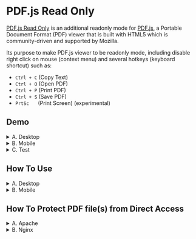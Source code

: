 # PDF.js Read Only
[PDF.js Read Only](https://github.com/latuminggi/pdf.js_readonly) is an additional readonly mode for [PDF.js](https://mozilla.github.io/pdf.js), a Portable Document Format (PDF) viewer that is built with HTML5 which is community-driven and supported by Mozilla.

Its purpose to make PDF.js viewer to be readonly mode, including disable right click on mouse (context menu) and several hotkeys (keyboard shortcut) such as: 
* `Ctrl + C` (Copy Text)
* `Ctrl + O` (Open PDF)
* `Ctrl + P` (Print PDF)
* `Ctrl + S` (Save PDF)
* `PrtSc` &nbsp;&nbsp;&nbsp;&nbsp;&nbsp;(Print Screen) (experimental)

## Demo
<details>
<summary>A. Desktop</summary>

  1. PDF.js without read only &nbsp;[`/generic/web/viewer.html`](https://latuminggi.github.io/pdf.js_readonly/generic/web/viewer.html)
  2. If using PDF.js Read Only [`/generic/web/viewer_readonly.html`](https://latuminggi.github.io/pdf.js_readonly/generic/web/viewer_readonly.html)
</details>

<details>
<summary>B. Mobile</summary>

  1. PDF.js without read only &nbsp;[`/mobile-viewer/viewer.html`](https://latuminggi.github.io/pdf.js_readonly/mobile-viewer/viewer.html)
  2. If using PDF.js Read Only [`/mobile-viewer/viewer_readonly.html`](https://latuminggi.github.io/pdf.js_readonly/mobile-viewer/viewer_readonly.html)
</details>

<details>
<summary>C. Test</summary>

  1. PDF.js iframe read only &nbsp;&nbsp;&nbsp;[`/test/iframe_readonly.html`](https://latuminggi.github.io/pdf.js_readonly/test/iframe_readonly.html)
  2. PDF.js mobile responsive [`/test/mobile_responsive.html`](https://latuminggi.github.io/pdf.js_readonly/test/mobile_responsive.html)
  3. PDF.js desktop mobile &nbsp;&nbsp;&nbsp;&nbsp;[`/test/desktop_mobile.html`](https://latuminggi.github.io/pdf.js_readonly/test/desktop_mobile.html)
</details>

## How To Use
<details>
<summary>A. Desktop</summary>

1. [`/generic/web/viewer_readonly.html`](https://github.com/latuminggi/pdf.js_readonly/blob/master/generic/web/viewer_readonly.html#L40)\
adjustment in `viewer_readonly.html`
    ```
    <!-- PDF.js Read Only Adjustment -->
    <!-- <script src="viewer.js"></script> --> <!-- you need to comment or remove this line -->
    <script src="//ajax.googleapis.com/ajax/libs/jquery/1.12.2/jquery.min.js"></script> <!-- adjust your jquery if necessary -->
    <script src="../../js/pdf.js_readonly.js"></script> <!-- adjust path to pdf.js_readonly.js -->
    ```

2. [`/js/pdf.js_readonly.js`](https://github.com/latuminggi/pdf.js_readonly/blob/master/js/pdf.js_readonly.js#L6)\
adjustment in `pdf.js_readonly.js`
    ```
    // Read Only Preferences
    var disableRghtClck = true; // Disable Right Click,   value: true || false
    var disableCopyText = true; // Disable Copy Text,     value: true || false
    var disableOpenFile = true; // Disable Open PDF,      value: true || false
    var disablePrintPdf = true; // Disable Print PDF,     value: true || false
    var disableDownload = true; // Disable Save PDF,      value: true || false
    var disablePrntScrn = true; // Disable Print Screen,  value: true || false (experimental)
    
    // Load Specific viewer.js
    if ( disablePrintPdf ) {
      $.getScript( '../../js/viewer_noprint.js' ); // Adjust path to viewer_noprint.js if necessary
    } else {
      $.getScript( 'viewer.js' );  // Adjust path to viewer.js if necessary
    }
    ```

3. [`/js/viewer_noprint.js`](https://github.com/latuminggi/pdf.js_readonly/blob/master/js/viewer_noprint.js#L15379)\
modification from [`viewer.js`](https://github.com/latuminggi/pdf.js_readonly/blob/master/generic/web/viewer.js#L15372)
    ```
    /*  Modified for PDF.js Read Only
     *  To disable print overlay
     */
    /* window.addEventListener("keydown", function (event) {
      if (event.keyCode === 80 && (event.ctrlKey || event.metaKey) && !event.altKey && (!event.shiftKey || window.chrome || window.opera)) {
        window.print();
        event.preventDefault();
    
        if (event.stopImmediatePropagation) {
          event.stopImmediatePropagation();
        } else {
          event.stopPropagation();
        }
      }
    }, true); */
    ```
    Note: If you want to create `viewer_noprint.js` on your own from `viewer.js` file of your current PDF.js version, make sure those lines above (or some codes like that) are commented.

4. [`/js/viewer_noprint.js`](https://github.com/latuminggi/pdf.js_readonly/blob/master/js/viewer_noprint.js#L75)
    * to `protect` PDF file source
    ```
    // value: "compressed.tracemonkey-pldi-09.pdf",
    /*  Modified for PDF.js Read Only
     *  It's better to NOT having .PDF extension in the end of file name
     *  This can avoid like IDM to sniff PDF file type automatically download
     *  You also can protect PDF file source from direct access using .htaccess
     *  Or you can never reveal its original file name such as encoding it first!
     */
    value: "compressed.tracemonkey-pldi-09",
    ```
    * to `allow` access PDF file from different domain
    ```
    const HOSTED_VIEWER_ORIGINS = ["null", "http://mozilla.github.io", "https://mozilla.github.io", "https://yourdomain.here"];
    ```
    and makesure the PDF file webserver has HTTP Header `Access-Control-Allow-Origin`, allowing PDF.js viewer domain
    ```
    Access-Control-Allow-Origin: "yourPDFjsViewerDomain.here"
    ```

5. [`/generic/web/viewer_readonly.html`](https://github.com/latuminggi/pdf.js_readonly/blob/master/generic/web/viewer_readonly.html)\
to access `file` from query string (directly from URL)
    ```
    /generic/web/viewer_readonly.html?file={filename.pdf}
    ```
    For example: [`/generic/web/viewer_readonly.html?file=compressed.tracemonkey-pldi-09.pdf`](https://latuminggi.github.io/pdf.js_readonly/generic/web/viewer_readonly.html?file=compressed.tracemonkey-pldi-09.pdf)
    ```
    /generic/web/viewer_readonly.html?file={filename}
    ```
    For example: [`/generic/web/viewer_readonly.html?file=compressed.tracemonkey-pldi-09`](https://latuminggi.github.io/pdf.js_readonly/generic/web/viewer_readonly.html?file=compressed.tracemonkey-pldi-09)
    ```
    /generic/web/viewer_readonly.html?file={http(s)://example.com/filename(.pdf)}
    ```
    For example: [`/generic/web/viewer_readonly.html?file=https://latuminggi.github.io/pdf.js_readonly/generic/web/compressed.tracemonkey-pldi-09`](https://latuminggi.github.io/pdf.js_readonly/generic/web/viewer_readonly.html?file=https://latuminggi.github.io/pdf.js_readonly/generic/web/compressed.tracemonkey-pldi-09)
</details>
<details>
<summary>B. Mobile</summary>

1. [`/mobile-viewer/viewer_readonly.html`](https://github.com/latuminggi/pdf.js_readonly/blob/master/mobile-viewer/viewer_readonly.html#L76)\
adjustment in `viewer_readonly.html`
    ```
    <!-- PDF.js Read Only Adjustment -->
    <!-- <script src="viewer.js"></script> --> <!-- you need to comment or remove this line -->
    <script src="viewer_mod.js"></script> <!-- adjust path to viewer_mod.js -->
    <script src="//ajax.googleapis.com/ajax/libs/jquery/1.12.2/jquery.min.js"></script> <!-- adjust your jquery if necessary -->
    <script src="../js/pdf.js_mobile_readonly.js"></script> <!-- adjust path to pdf.js_mobile_readonly.js -->
    ```
    Note: if you want to enable cache canvas on mobile viewer, you can adjust these lines
    ```
    <!-- PDF.js Read Only Adjustment -->
    <!-- <script src="build/pdf.min.js"></script> --> <!-- use pdf(.min).js to enable cache canvas on mobile -->
    <script src="build/pdf_mod.min.js"></script> <!-- use pdf_mod(.min).js to disable cache canvas on mobile -->
    ```
    and if you want to access PDF file from different domain, makesure the PDF file webserver has HTTP Header `Access-Control-Allow-Origin`, allowing PDF.js viewer domain
    ```
    Access-Control-Allow-Origin: "yourPDFjsViewerDomain.here"
    ```
2. [`/js/pdf.js_mobile_readonly.js`](https://github.com/latuminggi/pdf.js_readonly/blob/master/js/pdf.js_mobile_readonly.js#L6)\
adjustment in `pdf.js_mobile_readonly.js`
    ```
    // Read Only Preferences
    var disableRghtClck = true; // Disable Right Click,   value: true || false
    var disableCopyText = true; // Disable Copy Text,     value: true || false
    var disableOpenFile = true; // Disable Open PDF,      value: true || false
    var disablePrintPdf = true; // Disable Print PDF,     value: true || false
    var disableDownload = true; // Disable Save PDF,      value: true || false
    var disablePrntScrn = true; // Disable Print Screen,  value: true || false (experimental)
    ```

3. [`/mobile-viewer/viewer_mod.js`](https://github.com/latuminggi/pdf.js_readonly/blob/master/mobile-viewer/viewer_mod.js)\
modification from [`viewer.js`](https://github.com/latuminggi/pdf.js_readonly/blob/master/mobile-viewer/viewer.js)\
    there are 2 [differences](https://editor.mergely.com/JBKUuwzG)
    * first: To enable PDF large image size
    ```
    /*  Modified for PDF.js Read Only
     *  To enable PDF large image size
     */
    // const MAX_IMAGE_SIZE = 1024 * 1024; // Limited Max Image Size
    const MAX_IMAGE_SIZE = false; // Unlimited Max Image Size
    ```
    * second: To enable get query string of `file` or using default PDF file
    ```
    /*  Modified for PDF.js Read Only
     *  To enable get query string of file
     *  How can I get query string values in JavaScript? https://stackoverflow.com/a/901144/17754812
     */
    function getParameterByName(name, url = window.location.href) {
      name = name.replace(/[\[\]]/g, '\\$&');
      var regex   = new RegExp('[?&]' + name + '(=([^&#]*)|&|#|$)'),
          results = regex.exec(url);
      if (!results) return null;
      if (!results[2]) return '';
      return decodeURIComponent(results[2].replace(/\+/g, ' '));
    }

    /*  Modified for PDF.js Read Only
     *  To get query string of file or using default PDF file
     */
    // const DEFAULT_URL = "web/compressed.tracemonkey-pldi-09.pdf";
    // Get PDF file whether from "DEFAULT_URL" or "file" query string
    var file = getParameterByName('file');
    const DEFAULT_URL = (file === null || file === "") ? "web/compressed.tracemonkey-pldi-09" : file;
    ```
    Note: If you want to create `viewer_mod.js` on your own from `viewer.js` file of your current PDF.js version, make sure those lines above (or some codes like that) are adjusted.

4. [`/mobile-viewer/build/pdf_mod.js`](https://github.com/latuminggi/pdf.js_readonly/blob/master/mobile-viewer/build/pdf_mod.js#L5092)\
modification from [`pdf.js`](https://github.com/latuminggi/pdf.js_readonly/blob/master/mobile-viewer/build/pdf.js#L5092)
    ```
    /*  Modified for PDF.js Read Only
     *  To disable cache canvas on mobile
     */
    /* canvasEntry = this.cache[id];
    this.canvasFactory.reset(canvasEntry, width, height);
    canvasEntry.context.setTransform(1, 0, 0, 1, 0, 0); */
    ```
    Note: If you want to create `pdf_mod.js` on your own from `pdf.js` file of your current PDF.js version, make sure those lines above (or some codes like that) are commented.

5. [`/mobile-viewer/viewer_readonly.html`](https://github.com/latuminggi/pdf.js_readonly/blob/master/mobile-viewer/viewer_readonly.html)\
to access `file` from query string (directly from URL)
    ```
    /mobile-viewer/viewer_readonly.html?file=path_to/{filename.pdf}
    ```
    For example: [`/mobile-viewer/viewer_readonly.html?file=web/compressed.tracemonkey-pldi-09.pdf`](https://latuminggi.github.io/pdf.js_readonly/mobile-viewer/viewer_readonly.html?file=web/compressed.tracemonkey-pldi-09.pdf)
    ```
    /mobile-viewer/viewer_readonly.html?file=path_to/{filename}
    ```
    For example: [`/mobile-viewer/viewer_readonly.html?file=web/compressed.tracemonkey-pldi-09`](https://latuminggi.github.io/pdf.js_readonly/mobile-viewer/viewer_readonly.html?file=web/compressed.tracemonkey-pldi-09)
    ```
    /mobile-viewer/viewer_readonly.html?file={http(s)://example.com/filename(.pdf)}
    ```
    For example: [`/mobile-viewer/viewer_readonly.html?file=https://latuminggi.github.io/pdf.js_readonly/generic/web/compressed.tracemonkey-pldi-09`](https://latuminggi.github.io/pdf.js_readonly/mobile-viewer/viewer_readonly.html?file=https://latuminggi.github.io/pdf.js_readonly/generic/web/compressed.tracemonkey-pldi-09)
</details>

## How To Protect PDF file(s) from Direct Access
<details>
<summary>A. Apache</summary>

```
RewriteEngine on 
# only allow from following domain(s):
RewriteCond %{HTTP_REFERER} !^http://(www\.)?example.com*$ [NC] 
RewriteRule \.(pdf)$ - [F]
```
</details>

<details>
<summary>B. Nginx</summary>

```
server {
  ...

  location ~* \.(pdf)$ {
    # only allow from following domain(s):
    valid_referers example.com www.example.com;

    if ($invalid_referer) {
      return 403;
    }
  }

  ...
}
```
</details>